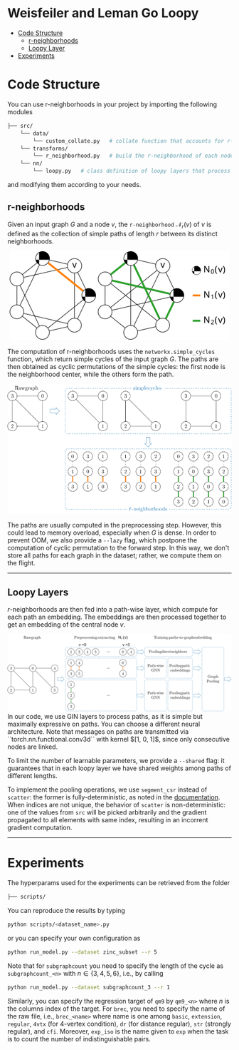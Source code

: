 # Weisfeiler and Leman Go Loopy
+ [Code Structure](#code-structure)
    - [r-neighborhoods](#r-neighborhoods)
    - [Loopy Layer](#loopy_layer)
+ [Experiments](#experiments)

# Code Structure
You can use r-neighborhoods in your project by importing the following modules
```bash
├── src/
    └── data/
        └── custom_collate.py   # collate function that accounts for r-neighborhoods
    └── transforms/
        └── r_neighborhood.py   # build the r-neighborhood of each node in the graph
    └── nn/
        └── loopy.py   # class definition of loopy layers that process r-neighborhoods
```
and modifying them according to your needs.

## r-neighborhoods
Given an input graph $G$ and a node $v$, the ``r-neighborhood`` $\mathcal{N}_r(v)$ of $v$ is defined as the collection of simple paths of length $r$ between its distinct neighborhoods.
<center>
<img src="imgs/Nr.svg">
</center>

The computation of r-neighborhoods uses the ``networkx.simple_cycles`` function, which return simple cycles of the input graph $G$. The paths are then obtained as cyclic permutations of the simple cycles: the first node is the neighborhood center, while the others form the path.
<center>
<img src="imgs/Nr_computation.svg">
</center>

The paths are usually computed in the preprocessing step. However, this could lead to memory overload, especially when $G$ is dense. In order to prevent OOM, we also provide a ``--lazy`` flag, which postpone the computation of cyclic permutation to the forward step. In this way, we don't store all paths for each graph in the dataset; rather, we compute them on the flight.

---

## Loopy Layers
$r$-neighborhoods are then fed into a path-wise layer, which compute for each path an embedding. The embeddings are then processed together to get an embedding of the central node $v$.
<center>
<img src="imgs/lMPNN.svg">
</center>
In our code, we use GIN layers to process paths, as it is simple but maximally expressive on paths. You can choose a different neural architecture. Note that messages on paths are transmitted via ``torch.nn.functional.conv3d`` with kernel $[1, 0, 1]$, since only consecutive nodes are linked.

To limit the number of learnable parameters, we provide a ``--shared`` flag: it guarantees that in each loopy layer we have shared weights among paths of different lengths.

To implement the pooling operations, we use ``segment_csr``  instead of ``scatter``: the former is fully-deterministic, as noted in the [documentation](https://pytorch-scatter.readthedocs.io/en/latest/functions/segment_csr.html). When indices are not unique, the behavior of ``scatter`` is non-deterministic: one of the values from ``src`` will be picked arbitrarily and the gradient propagated to all elements with same index, resulting in an incorrent gradient computation.

---

# Experiments

The hyperparams used for the experiments can be retrieved from the folder
```bash
├── scripts/
```
You can reproduce the results by typing
```bash
python scripts/<dataset_name>.py
```
or you can specify your own configuration as
```bash
python run_model.py --dataset zinc_subset --r 5
```
Note that for ``subgraphcount`` you need to specify the length of the cycle as ``subgraphcount_<n>`` with $n\in\{3, 4, 5, 6\}$, i.e., by calling
```bash
python run_model.py --dataset subgraphcount_3 --r 1
```
Similarly, you can specify the regression target of ``qm9`` by ``qm9_<n>`` where $n$ is the columns index of the target. For ``brec``, you need to specify the name of the raw file, i.e., ``brec_<name>`` where name is one among ``basic``, ``extension``, ``regular``, ``4vtx`` (for 4-vertex condition), ``dr`` (for distance regular), ``str`` (strongly regular), and ``cfi``. Moreover, ``exp_iso`` is the name given to ``exp`` when the task is to count the number of indistinguishable pairs.


